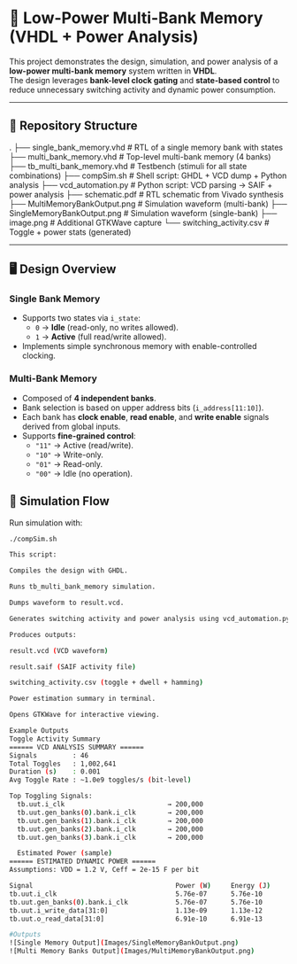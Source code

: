 # 🔋 Low-Power Multi-Bank Memory (VHDL + Power Analysis)
This project demonstrates the design, simulation, and power analysis of a **low-power multi-bank memory** system written in **VHDL**.  
The design leverages **bank-level clock gating** and **state-based control** to reduce unnecessary switching activity and dynamic power consumption.  

---

## 📂 Repository Structure
.
├── single_bank_memory.vhd # RTL of a single memory bank with states
├── multi_bank_memory.vhd # Top-level multi-bank memory (4 banks)
├── tb_multi_bank_memory.vhd # Testbench (stimuli for all state combinations)
├── compSim.sh # Shell script: GHDL + VCD dump + Python analysis
├── vcd_automation.py # Python script: VCD parsing → SAIF + power analysis
├── schematic.pdf # RTL schematic from Vivado synthesis
├── MultiMemoryBankOutput.png # Simulation waveform (multi-bank)
├── SingleMemoryBankOutput.png # Simulation waveform (single-bank)
├── image.png # Additional GTKWave capture
└── switching_activity.csv # Toggle + power stats (generated)

---

## 🖥️ Design Overview

### **Single Bank Memory**
- Supports two states via `i_state`:
  - `0` → **Idle** (read-only, no writes allowed).  
  - `1` → **Active** (full read/write allowed).  
- Implements simple synchronous memory with enable-controlled clocking.

### **Multi-Bank Memory**
- Composed of **4 independent banks**.  
- Bank selection is based on upper address bits (`i_address[11:10]`).  
- Each bank has **clock enable**, **read enable**, and **write enable** signals derived from global inputs.  
- Supports **fine-grained control**:
  - `"11"` → Active (read/write).  
  - `"10"` → Write-only.  
  - `"01"` → Read-only.  
  - `"00"` → Idle (no operation).  

## 🧪 Simulation Flow

Run simulation with:

```bash
./compSim.sh

This script:

Compiles the design with GHDL.

Runs tb_multi_bank_memory simulation.

Dumps waveform to result.vcd.

Generates switching activity and power analysis using vcd_automation.py.

Produces outputs:

result.vcd (VCD waveform)

result.saif (SAIF activity file)

switching_activity.csv (toggle + dwell + hamming)

Power estimation summary in terminal.

Opens GTKWave for interactive viewing.

Example Outputs
Toggle Activity Summary
====== VCD ANALYSIS SUMMARY ======
Signals         : 46
Total Toggles   : 1,002,641
Duration (s)    : 0.001
Avg Toggle Rate : ~1.0e9 toggles/s (bit-level)

Top Toggling Signals:
  tb.uut.i_clk                          → 200,000
  tb.uut.gen_banks(0).bank.i_clk        → 200,000
  tb.uut.gen_banks(1).bank.i_clk        → 200,000
  tb.uut.gen_banks(2).bank.i_clk        → 200,000
  tb.uut.gen_banks(3).bank.i_clk        → 200,000

  Estimated Power (sample)
====== ESTIMATED DYNAMIC POWER ======
Assumptions: VDD = 1.2 V, Ceff = 2e-15 F per bit

Signal                                    Power (W)     Energy (J)
tb.uut.i_clk                              5.76e-07      5.76e-10
tb.uut.gen_banks(0).bank.i_clk            5.76e-07      5.76e-10
tb.uut.i_write_data[31:0]                 1.13e-09      1.13e-12
tb.uut.o_read_data[31:0]                  6.91e-10      6.91e-13

#Outputs 
![Single Memory Output](Images/SingleMemoryBankOutput.png)
![Multi Memory Banks Output](Images/MultiMemoryBankOutput.png)